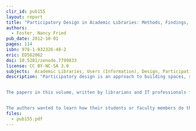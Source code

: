 ```yaml
---
clir_id: pub155
layout: report
title: "Participatory Design in Academic Libraries: Methods, Findings, and Implementations"
authors: 
  - Foster, Nancy Fried
pub_date: 2012-10-01
pages: 114
isbn: 978-1-932326-48-2
eric: ED562062
doi: 10.5281/zenodo.7799833
license: CC BY-NC-SA 3.0
subjects:  Academic Libraries, Users (Information), Design, Participation, Library Services, Library Administration, Library Research, Ethnography, Observation, Library Facilities, Use Studies, Qualitative Research, Statistical Analysis, User Needs (Information), Health Sciences, Administrative Organization, Space Utilization, College Students, Student Participation
description: "Participatory design is an approach to building spaces, services, and tools where the people who will use them participate centrally in coming up with concepts and then designing the actual products.


The papers in this volume, written by librarians and IT professionals from 12 colleges and universities, report on user research and participatory design projects. All of the authors attended workshops and then dove fearlessly into projects with as little as two days of training.


The authors wanted to learn how their students or faculty members do their academic work. Their reports share new methods of approaching enduring questions and offer a number of useful and interesting findings. They make a good case for participatory design of academic libraries."
files:
  - pub155.pdf
---
```

